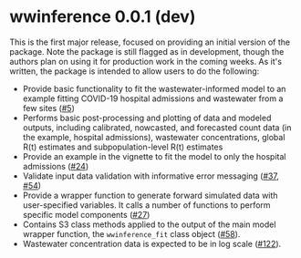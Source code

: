 # wwinference 0.0.1 (dev)

This is the first major release, focused on providing an initial version of the package.
Note the package is still flagged as in development, though the authors plan on using it for production work in the coming weeks.
As it's written, the package is intended to allow users to do the following:

- Provide basic functionality to fit the wastewater-informed model to an example fitting COVID-19 hospital admissions and wastewater from a few sites ([#5](https://github.com/CDCgov/ww-inference-model/issues/5))
- Performs basic post-processing and plotting of data and modeled outputs, including calibrated, nowcasted, and forecasted count data (in the example, hospital admissions), wastewater concentrations, global R(t) estimates and subpopulation-level R(t) estimates
- Provide an example in the vignette to fit the model to only the hospital admissions ([#24](https://github.com/CDCgov/ww-inference-model/issues/24))
- Validate input data validation with informative error messaging ([#37](https://github.com/CDCgov/ww-inference-model/issues/37), [#54](https://github.com/CDCgov/ww-inference-model/issues/54))
- Provide a wrapper function to generate forward simulated data with user-specified variables. It calls a number of functions to perform specific model components ([#27](https://github.com/CDCgov/ww-inference-model/issues/27))
- Contains S3 class methods applied to the output of the main model wrapper function, the `wwinference_fit` class object ([#58](https://github.com/CDCgov/ww-inference-model/issues/58)).
- Wastewater concentration data is expected to be in log scale ([#122](https://onetakeda.box.com/s/pju273g5khx3y3cwoae2zwv3e7vu03x3)).
